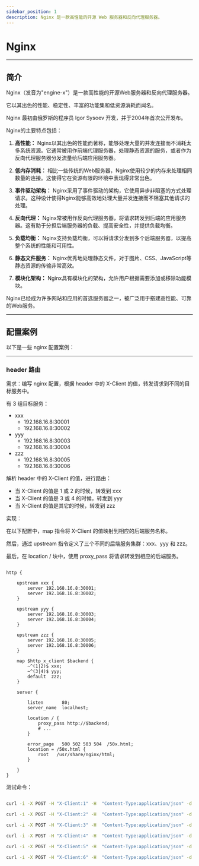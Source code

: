 ```yaml
---
sidebar_position: 1
description: Nginx 是一款高性能的开源 Web 服务器和反向代理服务器。
---
```


# Nginx

---

## 简介

Nginx（发音为"engine-x"）是一款高性能的开源Web服务器和反向代理服务器。

它以其出色的性能、稳定性、丰富的功能集和低资源消耗而闻名。

Nginx 最初由俄罗斯的程序员 Igor Sysoev 开发，并于2004年首次公开发布。

Nginx的主要特点包括：

1. **高性能：** Nginx以其出色的性能而著称，能够处理大量的并发连接而不消耗太多系统资源。它通常被用作前端代理服务器，处理静态资源的服务，或者作为反向代理服务器分发流量给后端应用服务器。

2. **低内存消耗：** 相比一些传统的Web服务器，Nginx使用较少的内存来处理相同数量的连接。这使得它在资源有限的环境中表现得非常出色。

3. **事件驱动架构：** Nginx采用了事件驱动的架构，它使用异步非阻塞的方式处理请求。这种设计使得Nginx能够高效地处理大量并发连接而不阻塞其他请求的处理。

4. **反向代理：** Nginx常被用作反向代理服务器，将请求转发到后端的应用服务器。这有助于分担后端服务器的负载、提高安全性，并提供负载均衡。

5. **负载均衡：** Nginx支持负载均衡，可以将请求分发到多个后端服务器，以提高整个系统的性能和可用性。

6. **静态文件服务：** Nginx优秀地处理静态文件，对于图片、CSS、JavaScript等静态资源的传输非常高效。

7. **模块化架构：** Nginx具有模块化的架构，允许用户根据需要添加或移除功能模块。

Nginx已经成为许多网站和应用的首选服务器之一，被广泛用于搭建高性能、可靠的Web服务。

---

## 配置案例

以下是一些 nginx 配置案例：

---

### header 路由

需求：编写 nginx 配置，根据 header 中的 X-Client 的值，转发请求到不同的目标服务中。

有 3 组目标服务：

- xxx
    - 192.168.16.8:30001
    - 192.168.16.8:30002
- yyy
    - 192.168.16.8:30003
    - 192.168.16.8:30004
- zzz
    - 192.168.16.8:30005
    - 192.168.16.8:30006

解析 header 中的 X-Client 的值，进行路由：

- 当 X-Client 的值是 1 或 2 的时候，转发到 xxx
- 当 X-Client 的值是 3 或 4 的时候，转发到 yyy
- 当 X-Client 的值是其它的时候，转发到 zzz

实现：

在以下配置中，map 指令将 X-Client 的值映射到相应的后端服务名称。

然后，通过 upstream 指令定义了三个不同的后端服务集群：xxx、yyy 和 zzz。

最后，在 location / 块中，使用 proxy_pass 将请求转发到相应的后端服务。

```nginx

http {

    upstream xxx {
        server 192.168.16.8:30001;
        server 192.168.16.8:30002;
    }

    upstream yyy {
        server 192.168.16.8:30003;
        server 192.168.16.8:30004;
    }

    upstream zzz {
        server 192.168.16.8:30005;
        server 192.168.16.8:30006;
    }

    map $http_x_client $backend {
        ~^(1|2)$ xxx;
        ~^(3|4)$ yyy;
        default  zzz;
    }

    server {

        listen       80;
        server_name  localhost;

        location / {
            proxy_pass http://$backend;
            # ...
        }

        error_page   500 502 503 504  /50x.html;
        location = /50x.html {
            root   /usr/share/nginx/html;
        }

    }
}

```

测试命令：

```bash

curl -i -X POST -H "X-Client:1" -H  "Content-Type:application/json" -d '{"param":{"name":"xxx"}}' http://192.168.16.8:30001/demo/api/demo

curl -i -X POST -H "X-Client:2" -H  "Content-Type:application/json" -d '{"param":{"name":"xxx"}}' http://192.168.16.8:30002/demo/api/demo

curl -i -X POST -H "X-Client:3" -H  "Content-Type:application/json" -d '{"param":{"name":"xxx"}}' http://192.168.16.8:30003/demo/api/demo

curl -i -X POST -H "X-Client:4" -H  "Content-Type:application/json" -d '{"param":{"name":"xxx"}}' http://192.168.16.8:30004/demo/api/demo

curl -i -X POST -H "X-Client:5" -H  "Content-Type:application/json" -d '{"param":{"name":"xxx"}}' http://192.168.16.8:30005/demo/api/demo

curl -i -X POST -H "X-Client:6" -H  "Content-Type:application/json" -d '{"param":{"name":"xxx"}}' http://192.168.16.8:30006/demo/api/demo

```
